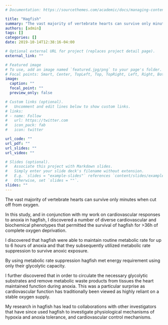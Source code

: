 ```yaml
---
# Documentation: https://sourcethemes.com/academic/docs/managing-content/

title: "Hagfish"
summary: "The vast majority of vertebrate hearts can survive only minutes when cut off from oxygen."
authors: [admin]
tags: []
categories: []
date: 2019-10-14T12:38:16-04:00

# Optional external URL for project (replaces project detail page).
external_link: ""

# Featured image
# To use, add an image named `featured.jpg/png` to your page's folder.
# Focal points: Smart, Center, TopLeft, Top, TopRight, Left, Right, BottomLeft, Bottom, BottomRight.
image:
  caption: ""
  focal_point: ""
  preview_only: false

# Custom links (optional).
#   Uncomment and edit lines below to show custom links.
# links:
# - name: Follow
#   url: https://twitter.com
#   icon_pack: fab
#   icon: twitter

url_code: ""
url_pdf: ""
url_slides: ""
url_video: ""

# Slides (optional).
#   Associate this project with Markdown slides.
#   Simply enter your slide deck's filename without extension.
#   E.g. `slides = "example-slides"` references `content/slides/example-slides.md`.
#   Otherwise, set `slides = ""`.
slides: ""
---
```

The vast majority of vertebrate hearts can survive only minutes when cut off from oxygen. 

In this study, and in conjunction with my work on cardiovascular responses to anoxia in hagfish, I discovered a number of diverse cardiovascular and biochemical phenotypes that permitted the survival of hagfish for >36h of complete oxygen deprivation. 

I discovered that hagfish were able to maintain routine metabolic rate for up to 6 hours of anoxia and that they subsequently utilized metabolic rate suppression to survive anoxic exposure.

By using metabolic rate suppression hagfish met energy requirement using only their glycolytic capacity. 

I further discovered that in order to circulate the necessary glycolytic substrates and remove metabolic waste products from tissues the heart maintained function during anoxia. This was a particular surprise as cardiovascular function has traditionally been viewed as highly reliant on a stable oxygen supply.  

My research in hagfish has lead to collaborations with other investigators that have since used hagfish to investigate physiological mechanisms of hypoxia and anoxia tolerance, and cardiovascular control mechanisms. 

